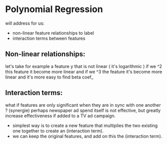 # Polynomial Regression

will address for us:
- non-linear feature relationships to label
- interaction terms between features

## Non-linear relationships:
let's take for example a feature y that is not linear ( it's logarithmic ) if we ^2 this feature it become more linear and if we ^3 the feature it's become more linear and it's more easy to find beta coef_

## Interaction terms:
what if features are only significant when they are in sync with one another ? (synergie)
perhaps newspaper ad spend itself is not effective, but greatly increase effectiveness if added to a TV ad campaign.
- simplest way is to create a new feature that multiplies the two existing one together to create an (interaction term).
- we can keep the original features, and add on this the (interaction term).
